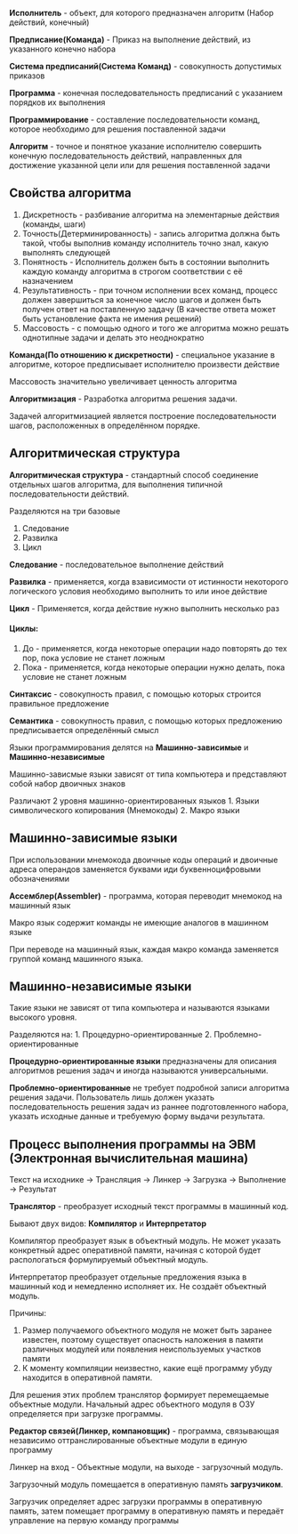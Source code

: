 **Исполнитель** - объект, для которого предназначен алгоритм (Набор действий, конечный)

**Предписание(Команда)** - Приказ на выполнение действий, из указанного конечно набора

**Система предписаний(Система Команд)** - совокупность допустимых приказов

**Программа** - конечная последовательность предписаний с указанием порядков их выполнения

**Программирование** - составление последовательности команд, которое необходимо для решения поставленной задачи

**Алгоритм** - точное и понятное указание исполнителю совершить конечную последовательность действий, направленных для достижение указанной цели или для решения поставленной задачи
## Свойства алгоритма
1. Дискретность - разбивание алгоритма на элементарные действия (команды, шаги)
2. Точность(Детерминированность) - запись алгоритма должна быть такой, чтобы выполнив команду исполнитель точно знал, какую выполнять следующей
3. Понятность - Исполнитель должен быть в состоянии выполнить каждую команду алгоритма в строгом соответствии с её назначением
4. Результативность - при точном исполнении всех команд, процесс должен завершиться за конечное число шагов и должен быть получен ответ на поставленную задачу (В качестве ответа может быть установление факта не имения решений)
5. Массовость - с помощью одного и того же алгоритма можно решать однотипные задачи и делать это неоднократно

**Команда(По отношению к дискретности)** - специальное указание в алгоритме, которое предписывает исполнителю произвести действие

Массовость значительно увеличивает ценность алгоритма

**Алгоритмизация** - Разработка алгоритма решения задачи. 

Задачей алгоритмизацией является построение последовательности шагов, расположенных в определённом порядке.

## Алгоритмическая структура
**Алгоритмическая структура** - стандартный способ соединение отдельных шагов алгоритма, для выполнения типичной последовательности действий.

Разделяются на три базовые
1. Следование
2. Развилка
3. Цикл

**Следование** - последовательное выполнение действий

**Развилка** - применяется, когда взависимости от истинности некоторого логического условия необходимо выполнить то или иное действие

**Цикл** - Применяется, когда действие нужно выполнить несколько раз

#### Циклы:
1. До - применяется, когда некоторые операции надо повторять до тех пор, пока условие не станет ложным
2. Пока - применяется, когда некоторые операции нужно делать, пока условие не станет ложным

**Синтаксис** - совокупность правил, с помощью которых строится правильное предложение

**Семантика** - совокупность правил, с помощью которых предложению предписывается определённый смысл

Языки программирования делятся на **Машинно-зависимые** и **Машинно-независимые**

Машинно-зависмые языки зависят от типа компьютера и представляют собой набор двоичных знаков

Различают 2 уровня машинно-ориентированных языков
	1. Языки символического копирования (Мнемокоды)
	2. Макро языки

## Машинно-зависимые языки
При использовании мнемокода двоичные коды операций и двоичные адреса операндов заменяется буквами иди буквенноцифровыми обозначениями

**Ассемблер(Assembler)** - программа, которая переводит мнемокод на машинный язык

Макро язык содержит команды не имеющие аналогов в машинном языке

При переводе на машинный язык, каждая макро команда заменяется группой команд машинного языка.

## Машинно-независимые языки

Такие языки не зависят от типа компьютера и называются языками высокого уровня.

Разделяются на: 
	1. Процедурно-ориентированные
	2. Проблемно-ориентированные

**Процедурно-ориентированные языки** предназначены для описания алгоритмов решения задач и иногда называются универсальными.

**Проблемно-ориентированные** не требует подробной записи алгоритма решения задачи. Пользователь лишь должен указать последовательность решения задач из раннее подготовленного набора, указать исходные данные и требуемую форму выдачи результата.

## Процесс выполнения программы на ЭВМ (Электронная вычислительная машина)

Текст на исходнике -> Трансляция -> Линкер -> Загрузка -> Выполнение -> Результат

**Транслятор** - преобразует исходный текст программы в машинный код.

Бывают двух видов: **Компилятор** и **Интерпретатор**

Компилятор преобразует язык в объектный модуль. Не может указать конкретный адрес оперативной памяти, начиная с которой будет распологаться формулируемый объектный модуль.

Интерпретатор преобразует отдельные предложения языка в машинный код и немедленно исполняет их. Не создаёт объектный модуль.

Причины:
1. Размер получаемого объектного модуля не может быть заранее известен, поэтому существует опасность наложения в памяти различных модулей или появления неиспользуемых участков памяти
2. К моменту компиляции неизвестно, какие ещё программу убуду находится в оперативной памяти.

Для решения этих проблем транслятор формирует перемещаемые объектные модули. Начальный адрес объектного модуля в ОЗУ определяется при загрузке программы.

**Редактор связей(Линкер, компановщик)** - программа, связывающая независимо оттранслированные объектные модули в единую программу

Линкер на вход - Объектные модули, на выходе - загрузочный модуль.

Загрузочный модуль помещается в оперативную память **загрузчиком**.

Загрузчик определяет адрес загрузки программы в оперативную память, затем помещает программу в оперативную память и передаёт управление на первую команду программы 